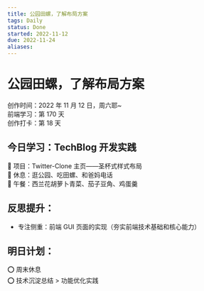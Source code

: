 ```yaml
---
title: 公园田螺，了解布局方案
tags: Daily
status: Done
started: 2022-11-12
due: 2022-11-24
aliases: 
---
```

# 公园田螺，了解布局方案
创作时间：2022 年 11 月 12 日，周六耶~  
前端学习：第 170 天  
创作打卡：第 18 天
## 今日学习：TechBlog 开发实践
🫰 项目：Twitter-Clone 主页——圣杯式样式布局  
🫰 休息：逛公园、吃田螺、和爸妈电话  
🫰 午餐：西兰花胡萝卜青菜、茄子豆角、鸡蛋羹
## 反思提升：
- 专注侧重：前端 GUI 页面的实现（夯实前端技术基础和核心能力）
## 明日计划：
⭕ 周末休息  
⭕ 技术沉淀总结 > 功能优化实践
